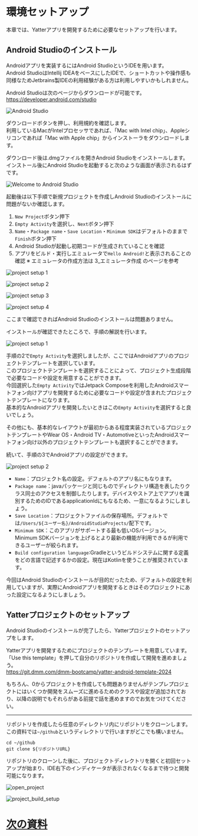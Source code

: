 # 環境セットアップ
本章では、Yatterアプリを開発するために必要なセットアップを行います。

## Android Studioのインストール
Androidアプリを実装するにはAndroid StudioというIDEを用います。  
Android StudioはIntellij IDEAをベースにしたIDEで、ショートカットや操作感も同様なためJetbrains製IDEの利用経験がある方は利用しやすいかもしれません。  

Android Studioは次のページからダウンロードが可能です。  
https://developer.android.com/studio

![Android Studio](../image/1/android_studio.png)

ダウンロードボタンを押し、利用規約を確認します。  
利用しているMacがIntelプロセッサであれば、「Mac with Intel chip」、Appleシリコンであれば「Mac with Apple chip」からインストーラをダウンロードします。  

ダウンロード後は.dmgファイルを開きAndroid Studioをインストールします。  
インストール後にAndroid Studioを起動すると次のような画面が表示されるはずです。  

![Welcome to Android Studio](../image/1/welcome_android_studio.png)

起動後は以下手順で新規プロジェクトを作成しAndroid Studioのインストールに問題がないか確認します。  

1. `New Project`ボタン押下
2. `Empty Activity`を選択し、`Next`ボタン押下
3. `Name`・`Package name`・`Save Location`・`Minimum SDK`はデフォルトのままで`Finish`ボタン押下
4. Android Studioが起動し初期コードが生成されていることを確認
5. アプリをビルド・実行しエミュレータで`Hello Android!`と表示されることの確認
※ エミュレータの作成方法は 3_エミュレータ作成 のページを参考

![project setup 1](../image/1/project_setup1.png)

![project setup 2](../image/1/project_setup2.png)

![project setup 3](../image/1/project_setup3.png)

![project setup 4](../image/1/project_setup4.png)

ここまで確認できればAndroid Studioのインストールは問題ありません。  

インストールが確認できたところで、手順の解説を行います。   

![project setup 1](../image/1/project_setup1.png)

手順の2で`Empty Activity`を選択しましたが、ここではAndroidアプリのプロジェクトテンプレートを選択しています。  
このプロジェクトテンプレートを選択することによって、プロジェクト生成段階で必要なコードや設定を用意することができます。  
今回選択した`Empty Activity`ではJetpack Composeを利用したAndroidスマートフォン向けアプリを開発するために必要なコードや設定が含まれたプロジェクトテンプレートになります。  
基本的なAndroidアプリを開発したいときはこの`Empty Activity`を選択すると良いでしょう。  

その他にも、基本的なレイアウトが最初からある程度実装されているプロジェクトテンプレートやWear OS・Android TV・AutomotiveといったAndroidスマートフォン向け以外のプロジェクトテンプレートも選択することができます。  

続いて、手順の3でAndroidアプリの設定ができます。  

![project setup 2](../image/1/project_setup2.png)

- `Name`：プロジェクト名の設定。デフォルトのアプリ名にもなります。
- `Package name`：javaパッケージと同じものでディレクトリ構造を表したりクラス同士のアクセスを制御したりします。デバイスやストア上でアプリを識別するためのIDであるapplicationIdにもなるため、一意になるようにしましょう。
- `Save Location`：プロジェクトファイルの保存場所。デフォルトでは`/Users/${ユーザー名}/AndroidStudioProjects/`配下です。
- `Minimum SDK`：このアプリがサポートする最も低いOSバージョン。 Minimum SDKバージョンを上げるとより最新の機能が利用できるが利用できるユーザーが絞られます。
- `Build configuration language`:Gradleというビルドシステムに関する定義をどの言語で記述するかの設定。現在はKotlinを使うことが推奨されています。

今回はAndroid Studioのインストールが目的だったため、デフォルトの設定を利用していますが、実際にAndroidアプリを開発するときはそのプロジェクトにあった設定になるようにしましょう。  

## Yatterプロジェクトのセットアップ
Android Studioのインストールが完了したら、Yatterプロジェクトのセットアップをします。  

Yatterアプリを開発するためにプロジェクトのテンプレートを用意しています。  
「Use this template」を押して自分のリポジトリを作成して開発を進めましょう。  
https://git.dmm.com/dmm-bootcamp/yatter-android-template-2024

もちろん、0からプロジェクトを作成しても問題ありませんがテンプレプロジェクトにはいくつか開発をスムーズに進めるためのクラスや設定が追加されており、以降の説明でもそれらがある前提で話を進めますのでお気をつけてください。

---

リポジトリを作成したら任意のディレクトリ内にリポジトリをクローンします。  
この資料では`~/github`というディレクトリで行いますがどこでも構いません。  

```
cd ~/github
git clone ${リポジトリURL}
```

リポジトリのクローンした後に、プロジェクトディレクトリを開くと初回セットアップが始まり、IDE右下のインディケータが表示されなくなるまで待つと開発可能になります。  

![open_project](../image/1/open_project.png)

![project_build_setup](../image/1/project_build_setup.png)

# [次の資料](./2_エミュレータ作成.md)

